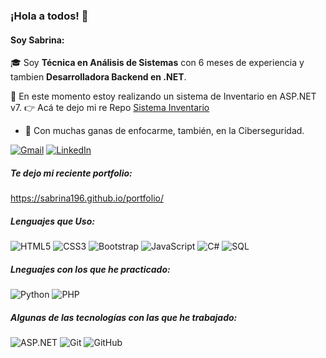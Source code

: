 ### ¡Hola a todos! 👋

#### Soy Sabrina:

🎓 Soy **Técnica en Análisis de Sistemas** con 6 meses de experiencia y tambien **Desarrolladora Backend en .NET**.

:memo: En este momento estoy realizando un sistema de Inventario en ASP.NET v7.
:point_right: Acá te dejo mi re Repo [Sistema Inventario](https://github.com/Sabrina196/SistemaInventarioV7:// "Sistema Inventario")

- :speech_balloon: Con muchas ganas de enfocarme, también, en la Ciberseguridad.

[![Gmail](https://img.shields.io/badge/-GMAIL-D14836?style=for-the-badge&logo=gmail&logoColor=white)](mailto:sabrinapatri96@gmail.com)
[![LinkedIn](https://img.shields.io/badge/-LINKEDIN-0077B5?style=for-the-badge&logo=linkedin&logoColor=white)](https://www.linkedin.com/in/sabrinapatri96/)

##### Te dejo mi reciente portfolio:
https://sabrina196.github.io/portfolio/

##### Lenguajes que Uso:

![HTML5](https://img.shields.io/badge/-HTML5-000000?style=flat&logo=html5)
![CSS3](https://img.shields.io/badge/-CSS3-000000?style=flat&logo=CSS3)
![Bootstrap](https://img.shields.io/badge/-Bootstrap-000000?style=flat&logo=bootstrap)
![JavaScript](https://img.shields.io/badge/-JavaScript-000000?style=flat&logo=javascript)
![C#](https://img.shields.io/badge/-CSharp-000000?style=flat&logo=CSharp)
![SQL](https://img.shields.io/badge/-SQL-000000?style=flat&logo=postgresql)

##### Lneguajes con los que he practicado:
![Python](https://img.shields.io/badge/-Python-000000?style=flat&logo=python)
![PHP](https://img.shields.io/badge/-PHP-000000?style=flat&logo=php)

##### Algunas de las tecnologías con las que he trabajado:

![ASP.NET](https://img.shields.io/badge/-.NET-000000?style=flat&logo=.NET)
![Git](https://img.shields.io/badge/-Git-222222?style=flat&logo=git&logoColor=F05032)
![GitHub](https://img.shields.io/badge/-GitHub-222222?style=flat&logo=github&logoColor=181717)

